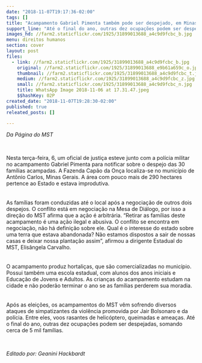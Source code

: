 ```yaml
---
date: "2018-11-07T19:17:36-02:00"
tags: []
title: "Acampamento Gabriel Pimenta também pode ser despejado, em Minas Gerais"
support_line: "Até o final do ano, outras dez ocupações podem ser despejadas, somando cerca de 5 mil famílias."
images_hd: //farm2.staticflickr.com/1925/31899013688_a4c9d9fcbc_b.jpg
menu: direitos humanos
section: cover
layout: post
files:
  - link: //farm2.staticflickr.com/1925/31899013688_a4c9d9fcbc_b.jpg
    original: //farm2.staticflickr.com/1925/31899013688_e9b61a659c_o.jpg
    thumbnail: //farm2.staticflickr.com/1925/31899013688_a4c9d9fcbc_t.jpg
    medium: //farm2.staticflickr.com/1925/31899013688_a4c9d9fcbc_z.jpg
    small: //farm2.staticflickr.com/1925/31899013688_a4c9d9fcbc_n.jpg
    title: WhatsApp Image 2018-11-06 at 17.31.47.jpeg
    $$hashKey: 02P
created_date: "2018-11-07T19:28:30-02:00"
published: true
releated_posts: []

---
```

<p><em>Da P&aacute;gina do MST</em></p>

<p>&nbsp;</p>

<p>Nesta ter&ccedil;a-feira, 6, um oficial de justi&ccedil;a esteve junto com a pol&iacute;cia militar no acampamento Gabriel Pimenta para notificar sobre o despejo das 30 fam&iacute;lias acampadas. A Fazenda Cap&atilde;o da On&ccedil;a localiza-se no munic&iacute;pio de Ant&ocirc;nio Carlos, Minas Gerais. A &aacute;rea com pouco mais de 290 hectares pertence ao Estado e estava improdutiva.<br />
<br />
<br />
As fam&iacute;lias foram conduzidas at&eacute; o local ap&oacute;s a negocia&ccedil;&atilde;o de outros dois despejos. O conflito est&aacute; em negocia&ccedil;&atilde;o na Mesa de Di&aacute;logo, por isso a dire&ccedil;&atilde;o do MST afirma que a a&ccedil;&atilde;o &eacute; arbitr&aacute;ria. &ldquo;Retirar as fam&iacute;lias deste acampamento &eacute; uma a&ccedil;&atilde;o ilegal e abusiva. O conflito se encontra em negocia&ccedil;&atilde;o, n&atilde;o h&aacute; defini&ccedil;&atilde;o sobre ele. Qual &eacute; o interesse do estado sobre uma terra que estava abandonada? N&atilde;o estamos dispostos a sair de nossas casas e deixar nossa planta&ccedil;&atilde;o assim&rdquo;, afirmou a dirigente Estadual do MST, Elis&acirc;ngela Carvalho.<br />
<br />
<br />
O acampamento produz hortali&ccedil;as, que s&atilde;o comercializadas no munic&iacute;pio. Possui tamb&eacute;m uma escola estadual, com alunos dos anos iniciais e Educa&ccedil;&atilde;o de Jovens e Adultos. As crian&ccedil;as do acampamento estudam na cidade e n&atilde;o poder&atilde;o terminar o ano se as fam&iacute;lias perderem sua moradia.<br />
<br />
<br />
Ap&oacute;s as elei&ccedil;&otilde;es, os acampamentos do MST v&ecirc;m sofrendo diversos ataques de simpatizantes da viol&ecirc;ncia promovida por Jair Bolsonaro e da pol&iacute;cia. Entre eles, voos rasantes de helic&oacute;ptero, queimadas e amea&ccedil;as. At&eacute; o final do ano, outras dez ocupa&ccedil;&otilde;es podem ser despejadas, somando cerca de 5 mil fam&iacute;lias.</p>

<p>&nbsp;</p>

<p><em>Editado por: Geanini Hackbardt</em></p>
